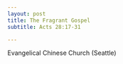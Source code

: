 ```yaml
---
layout: post
title: The Fragrant Gospel
subtitle: Acts 28:17-31

---
```


Evangelical Chinese Church (Seattle)
